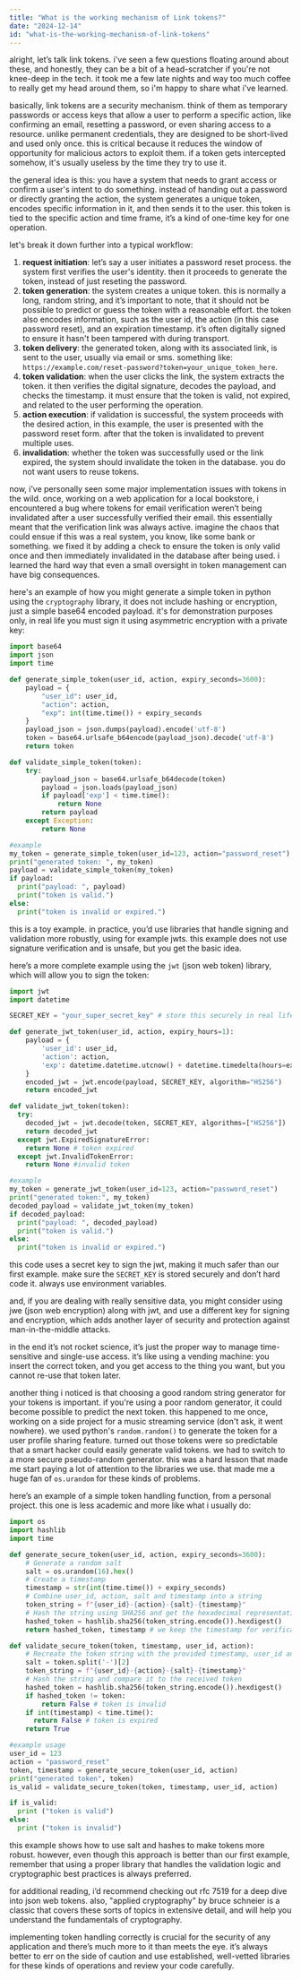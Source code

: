```yaml
---
title: "What is the working mechanism of Link tokens?"
date: "2024-12-14"
id: "what-is-the-working-mechanism-of-link-tokens"
---
```


alright, let’s talk link tokens. i've seen a few questions floating around about these, and honestly, they can be a bit of a head-scratcher if you're not knee-deep in the tech. it took me a few late nights and way too much coffee to really get my head around them, so i'm happy to share what i've learned.

basically, link tokens are a security mechanism. think of them as temporary passwords or access keys that allow a user to perform a specific action, like confirming an email, resetting a password, or even sharing access to a resource. unlike permanent credentials, they are designed to be short-lived and used only once. this is critical because it reduces the window of opportunity for malicious actors to exploit them. if a token gets intercepted somehow, it's usually useless by the time they try to use it.

the general idea is this: you have a system that needs to grant access or confirm a user's intent to do something. instead of handing out a password or directly granting the action, the system generates a unique token, encodes specific information in it, and then sends it to the user. this token is tied to the specific action and time frame, it’s a kind of one-time key for one operation.

let's break it down further into a typical workflow:

1.  **request initiation**: let’s say a user initiates a password reset process. the system first verifies the user's identity. then it proceeds to generate the token, instead of just reseting the password.
2.  **token generation**: the system creates a unique token. this is normally a long, random string, and it’s important to note, that it should not be possible to predict or guess the token with a reasonable effort. the token also encodes information, such as the user id, the action (in this case password reset), and an expiration timestamp. it’s often digitally signed to ensure it hasn't been tampered with during transport.
3.  **token delivery**: the generated token, along with its associated link, is sent to the user, usually via email or sms. something like: `https://example.com/reset-password?token=your_unique_token_here`.
4.  **token validation**: when the user clicks the link, the system extracts the token. it then verifies the digital signature, decodes the payload, and checks the timestamp. it must ensure that the token is valid, not expired, and related to the user performing the operation.
5.  **action execution**: if validation is successful, the system proceeds with the desired action, in this example, the user is presented with the password reset form. after that the token is invalidated to prevent multiple uses.
6.  **invalidation**: whether the token was successfully used or the link expired, the system should invalidate the token in the database. you do not want users to reuse tokens.

now, i’ve personally seen some major implementation issues with tokens in the wild. once, working on a web application for a local bookstore, i encountered a bug where tokens for email verification weren’t being invalidated after a user successfully verified their email. this essentially meant that the verification link was always active. imagine the chaos that could ensue if this was a real system, you know, like some bank or something. we fixed it by adding a check to ensure the token is only valid once and then immediately invalidated in the database after being used. i learned the hard way that even a small oversight in token management can have big consequences.

here's an example of how you might generate a simple token in python using the `cryptography` library, it does not include hashing or encryption, just a simple base64 encoded payload. it's for demonstration purposes only, in real life you must sign it using asymmetric encryption with a private key:

```python
import base64
import json
import time

def generate_simple_token(user_id, action, expiry_seconds=3600):
    payload = {
        "user_id": user_id,
        "action": action,
        "exp": int(time.time()) + expiry_seconds
    }
    payload_json = json.dumps(payload).encode('utf-8')
    token = base64.urlsafe_b64encode(payload_json).decode('utf-8')
    return token

def validate_simple_token(token):
    try:
        payload_json = base64.urlsafe_b64decode(token)
        payload = json.loads(payload_json)
        if payload['exp'] < time.time():
            return None
        return payload
    except Exception:
        return None

#example
my_token = generate_simple_token(user_id=123, action="password_reset")
print("generated token: ", my_token)
payload = validate_simple_token(my_token)
if payload:
  print("payload: ", payload)
  print("token is valid.")
else:
  print("token is invalid or expired.")

```
this is a toy example. in practice, you’d use libraries that handle signing and validation more robustly, using for example jwts. this example does not use signature verification and is unsafe, but you get the basic idea.

here’s a more complete example using the `jwt` (json web token) library, which will allow you to sign the token:

```python
import jwt
import datetime

SECRET_KEY = "your_super_secret_key" # store this securely in real life

def generate_jwt_token(user_id, action, expiry_hours=1):
    payload = {
        'user_id': user_id,
        'action': action,
        'exp': datetime.datetime.utcnow() + datetime.timedelta(hours=expiry_hours)
    }
    encoded_jwt = jwt.encode(payload, SECRET_KEY, algorithm="HS256")
    return encoded_jwt

def validate_jwt_token(token):
  try:
    decoded_jwt = jwt.decode(token, SECRET_KEY, algorithms=["HS256"])
    return decoded_jwt
  except jwt.ExpiredSignatureError:
    return None # token expired
  except jwt.InvalidTokenError:
    return None #invalid token

#example
my_token = generate_jwt_token(user_id=123, action="password_reset")
print("generated token:", my_token)
decoded_payload = validate_jwt_token(my_token)
if decoded_payload:
  print("payload: ", decoded_payload)
  print("token is valid.")
else:
  print("token is invalid or expired.")
```
this code uses a secret key to sign the jwt, making it much safer than our first example. make sure the `SECRET_KEY` is stored securely and don’t hard code it. always use environment variables.

and, if you are dealing with really sensitive data, you might consider using jwe (json web encryption) along with jwt, and use a different key for signing and encryption, which adds another layer of security and protection against man-in-the-middle attacks.

in the end it’s not rocket science, it’s just the proper way to manage time-sensitive and single-use access. it’s like using a vending machine: you insert the correct token, and you get access to the thing you want, but you cannot re-use that token later.

another thing i noticed is that choosing a good random string generator for your tokens is important. if you're using a poor random generator, it could become possible to predict the next token. this happened to me once, working on a side project for a music streaming service (don't ask, it went nowhere). we used python's `random.random()` to generate the token for a user profile sharing feature. turned out those tokens were so predictable that a smart hacker could easily generate valid tokens. we had to switch to a more secure pseudo-random generator. this was a hard lesson that made me start paying a lot of attention to the libraries we use. that made me a huge fan of `os.urandom` for these kinds of problems.

here’s an example of a simple token handling function, from a personal project. this one is less academic and more like what i usually do:

```python
import os
import hashlib
import time

def generate_secure_token(user_id, action, expiry_seconds=3600):
    # Generate a random salt
    salt = os.urandom(16).hex()
    # Create a timestamp
    timestamp = str(int(time.time()) + expiry_seconds)
    # Combine user_id, action, salt and timestamp into a string
    token_string = f"{user_id}-{action}-{salt}-{timestamp}"
    # Hash the string using SHA256 and get the hexadecimal representation
    hashed_token = hashlib.sha256(token_string.encode()).hexdigest()
    return hashed_token, timestamp # we keep the timestamp for verification

def validate_secure_token(token, timestamp, user_id, action):
    # Recreate the token string with the provided timestamp, user_id and action
    salt = token.split('-')[2]
    token_string = f"{user_id}-{action}-{salt}-{timestamp}"
    # Hash the string and compare it to the received token
    hashed_token = hashlib.sha256(token_string.encode()).hexdigest()
    if hashed_token != token:
        return False # token is invalid
    if int(timestamp) < time.time():
      return False # token is expired
    return True

#example usage
user_id = 123
action = "password_reset"
token, timestamp = generate_secure_token(user_id, action)
print("generated token", token)
is_valid = validate_secure_token(token, timestamp, user_id, action)

if is_valid:
  print ("token is valid")
else:
  print ("token is invalid")
```

this example shows how to use salt and hashes to make tokens more robust. however, even though this approach is better than our first example, remember that using a proper library that handles the validation logic and cryptographic best practices is always preferred.

for additional reading, i’d recommend checking out rfc 7519 for a deep dive into json web tokens. also, "applied cryptography" by bruce schneier is a classic that covers these sorts of topics in extensive detail, and will help you understand the fundamentals of cryptography.

implementing token handling correctly is crucial for the security of any application and there’s much more to it than meets the eye. it’s always better to err on the side of caution and use established, well-vetted libraries for these kinds of operations and review your code carefully.
